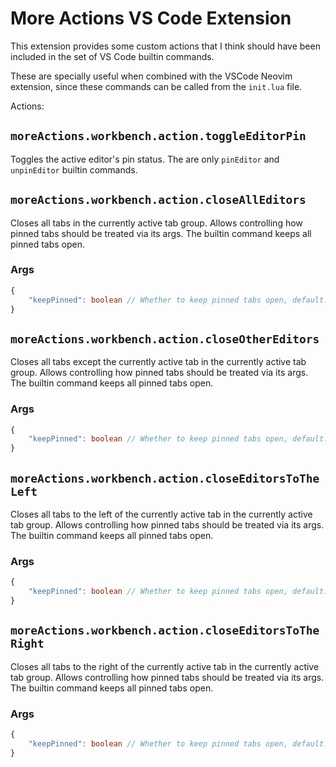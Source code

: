 # More Actions VS Code Extension

This extension provides some custom actions that I think should have been included in the set of VS Code builtin commands.

These are specially useful when combined with the VSCode Neovim extension, since these commands can be called from the `init.lua` file.

Actions:

## `moreActions.workbench.action.toggleEditorPin`

Toggles the active editor's pin status. The are only `pinEditor` and `unpinEditor` builtin commands.

## `moreActions.workbench.action.closeAllEditors`

Closes all tabs in the currently active tab group. Allows controlling how pinned tabs should be treated via its args. The builtin command keeps all pinned tabs open.

### Args

```ts
{
    "keepPinned": boolean // Whether to keep pinned tabs open, default: false
}
```

## `moreActions.workbench.action.closeOtherEditors`

Closes all tabs except the currently active tab in the currently active tab group. Allows controlling how pinned tabs should be treated via its args. The builtin command keeps all pinned tabs open.

### Args

```ts
{
    "keepPinned": boolean // Whether to keep pinned tabs open, default: false
}
```


## `moreActions.workbench.action.closeEditorsToTheLeft`

Closes all tabs to the left of the currently active tab in the currently active tab group. Allows controlling how pinned tabs should be treated via its args. The builtin command keeps all pinned tabs open.

### Args

```ts
{
    "keepPinned": boolean // Whether to keep pinned tabs open, default: false
}
```


## `moreActions.workbench.action.closeEditorsToTheRight`

Closes all tabs to the right of the currently active tab in the currently active tab group. Allows controlling how pinned tabs should be treated via its args. The builtin command keeps all pinned tabs open.

### Args

```ts
{
    "keepPinned": boolean // Whether to keep pinned tabs open, default: false
}
```
